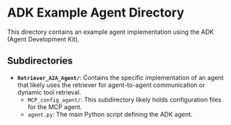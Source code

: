 # ADK Example Agent Directory

This directory contains an example agent implementation using the ADK (Agent Development Kit).

## Subdirectories

- **`Retriever_A2A_Agent/`**: Contains the specific implementation of an agent that likely uses the retriever for agent-to-agent communication or dynamic tool retrieval.
  - `MCP_config_agent/`: This subdirectory likely holds configuration files for the MCP agent.
  - `agent.py`: The main Python script defining the ADK agent.
